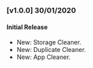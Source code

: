 ### [v1.0.0] 30/01/2020
#### Initial Release
- New: Storage Cleaner.
- New: Duplicate Cleaner.
- New: App Cleaner.
